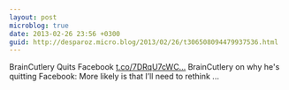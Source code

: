 ```yaml
---
layout: post
microblog: true
date: 2013-02-26 23:56 +0300
guid: http://desparoz.micro.blog/2013/02/26/t306508094479937536.html
---
```

BrainCutlery Quits Facebook [t.co/7DRqU7cWC...](http://t.co/7DRqU7cWC4) BrainCutlery on why he's quitting Facebook: More likely is that I’ll need to rethink ...
